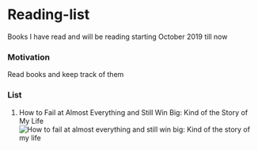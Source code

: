 # Reading-list
Books I have read and will be reading starting October 2019 till now

### Motivation
Read books and keep track of them 

### List
1. How to Fail at Almost Everything and Still Win Big: Kind of the Story of My Life
![How to fail at almost everything and still win big: Kind of the story of my life](https://images-na.ssl-images-amazon.com/images/I/51sqVXNWHhL.jpg)
